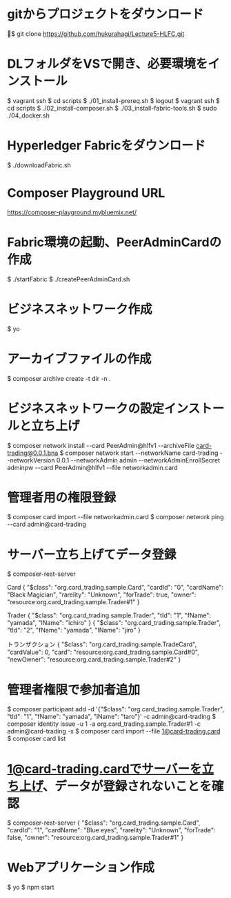 # gitからプロジェクトをダウンロード
$ git clone https://github.com/hukurahagi/Lecture5-HLFC.git

# DLフォルダをVSで開き、必要環境をインストール
$ vagrant ssh 
$ cd scripts
$ ./01_install-prereq.sh
$ logout
$ vagrant ssh
$ cd scripts
$ ./02_install-composer.sh
$ ./03_install-fabric-tools.sh
$ sudo ./04_docker.sh

# Hyperledger Fabricをダウンロード
$ ./downloadFabric.sh

# Composer Playground URL
https://composer-playground.mybluemix.net/


# Fabric環境の起動、PeerAdminCardの作成
$ ./startFabric
$ ./createPeerAdminCard.sh

# ビジネスネットワーク作成
$ yo

# アーカイブファイルの作成
$ composer archive create -t dir -n .

# ビジネスネットワークの設定インストールと立ち上げ
$ composer network install --card PeerAdmin@hlfv1 --archiveFile card-trading@0.0.1.bna
$ composer network start --networkName card-trading --networkVersion 0.0.1 --networkAdmin admin --networkAdminEnrollSecret adminpw --card PeerAdmin@hlfv1 --file networkadmin.card

# 管理者用の権限登録
$ composer card import --file networkadmin.card
$ composer network ping --card admin@card-trading

# サーバー立ち上げてデータ登録
$ composer-rest-server

Card
{
  "$class": "org.card_trading.sample.Card",
  "cardId": "0",
  "cardName": "Black Magician",
  "rarelity": "Unknown",
  "forTrade": true,
  "owner": "resource:org.card_trading.sample.Trader#1"
}

Trader
{
  "$class": "org.card_trading.sample.Trader",
  "tId": "1",
  "fName": "yamada",
  "lName": "ichiro"
}
{
  "$class": "org.card_trading.sample.Trader",
  "tId": "2",
  "fName": "yamada",
  "lName": "jiro"
}

トランザクション
{
  "$class": "org.card_trading.sample.TradeCard",
  "cardValue": 0,
  "card": "resource:org.card_trading.sample.Card#0",
  "newOwner": "resource:org.card_trading.sample.Trader#2"
}


# 管理者権限で参加者追加
$ composer participant add -d '{"$class": "org.card_trading.sample.Trader", "tId": "1", "fName": "yamada", "lName": "taro"}' -c admin@card-trading
$ composer identity issue -u 1 -a org.card_trading.sample.Trader#1 -c admin@card-trading -x
$ composer card import --file 1@card-trading.card
$ composer card list

# 1@card-trading.cardでサーバーを立ち上げ、データが登録されないことを確認
$ composer-rest-server
{
  "$class": "org.card_trading.sample.Card",
  "cardId": "1",
  "cardName": "Blue eyes",
  "rarelity": "Unknown",
  "forTrade": false,
  "owner": "resource:org.card_trading.sample.Trader#1"
}

# Webアプリケーション作成
$ yo
$ npm start